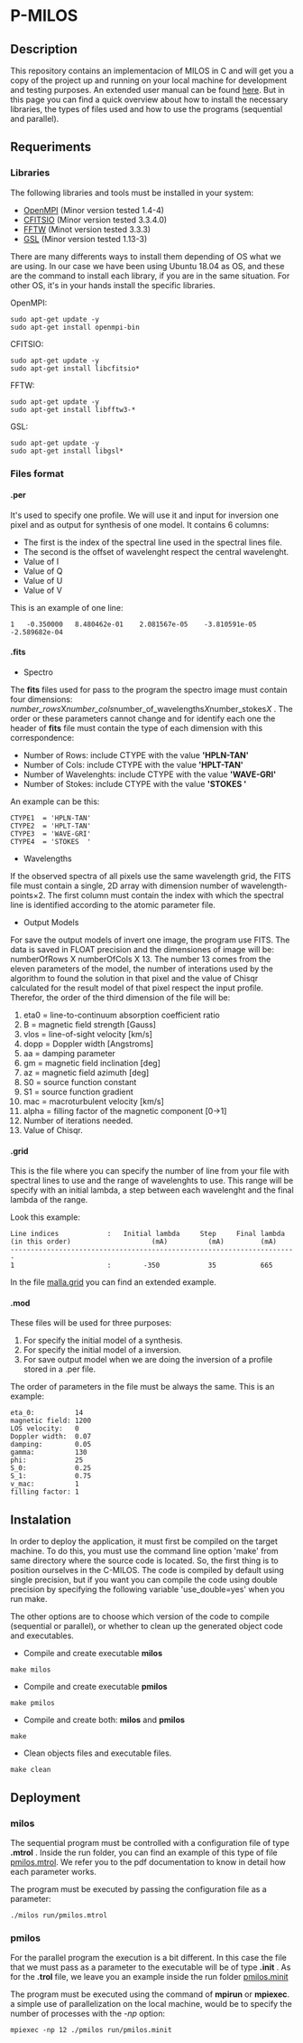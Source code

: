 # P-MILOS


## Description 

This repository contains an implementacion of MILOS in C and will get you a copy of the project up and running on your local machine for development and testing purposes. An extended user manual can be found [here](p-milos_manual.pdf). But in this page you can find a quick overview about how to install the necessary libraries, the types of files used and how to use the programs (sequential and parallel). 


## Requeriments 

### Libraries

The following libraries and tools must be installed in your system: 

- [OpenMPI](https://www.open-mpi.org/) (Minor version tested 1.4-4)
- [CFITSIO](https://heasarc.gsfc.nasa.gov/fitsio/) (Minor version tested 3.3.4.0)
- [FFTW](http://www.fftw.org/)  (Minot version tested 3.3.3)
- [GSL](https://www.gnu.org/software/gsl/) (Minor version tested 1.13-3)
  
There are many differents ways to install them depending of OS what we are using. In our case we have been using Ubuntu 18.04 as OS, and these are the command to install each library, if you are in the same situation. For other OS, it's in your hands install the specific libraries.

OpenMPI: 

```
sudo apt-get update -y 
sudo apt-get install openmpi-bin
```

CFITSIO:

```
sudo apt-get update -y 
sudo apt-get install libcfitsio*
```

FFTW:

```
sudo apt-get update -y 
sudo apt-get install libfftw3-*
```

GSL:

```
sudo apt-get update -y 
sudo apt-get install libgsl*
```

### Files format

#### .per

It's used to specify one profile. We will use it and input for inversion one pixel and as output for synthesis of one model.
It contains 6 columns:

* The first is the index of the spectral line used in the spectral lines file.
* The second is the offset of wavelenght respect the central wavelenght. 
* Value of I
* Value of Q
* Value of U
* Value of V

This is an example of one line: 

```
1	-0.350000	8.480462e-01	2.081567e-05	-3.810591e-05	-2.589682e-04
```


#### .fits 

* Spectro 

The **fits** files used for pass to the program the spectro image must contain four dimensions: *number_rows*X*number_cols*number_of_wavelengths*X*number_stokes*X* . The order or these parameters cannot change and for identify each one the header of **fits** file must contain the type of each dimension with this correspondence:

  - Number of Rows: include CTYPE with the value **'HPLN-TAN'**
  - Number of Cols: include CTYPE with the value **'HPLT-TAN'**
  - Number of Wavelenghts: include CTYPE with the value **'WAVE-GRI'**
  - Number of Stokes: include CTYPE with the value **'STOKES  '**

An example can be this:

```
CTYPE1  = 'HPLN-TAN' 
CTYPE2  = 'HPLT-TAN' 
CTYPE3  = 'WAVE-GRI'
CTYPE4  = 'STOKES  ' 
```

* Wavelengths

If the observed spectra of all pixels use the same wavelength grid, the FITS file must contain a single, 2D array with dimension number of wavelength-points×2. The first column must contain the index with which the spectral line is identified according to the atomic parameter file.

* Output Models 

For save the output models of invert one image, the program use FITS. The data is saved in FLOAT precision and the dimensiones of image will be: numberOfRows X numberOfCols X 13. The number 13 comes from the eleven parameters of the model, the number of interations used by the algorithm to found the solution in that pixel and the value of Chisqr calculated for the result model of that pixel respect the input profile. Therefor, the order of the third dimension of the file will be: 

  1. eta0 = line-to-continuum absorption coefficient ratio         
  2. B = magnetic field strength       [Gauss]
  3. vlos = line-of-sight velocity     [km/s]         
  4. dopp = Doppler width              [Angstroms]
  5. aa = damping parameter
  6. gm = magnetic field inclination   [deg]
  7. az = magnetic field azimuth       [deg]
  8. S0 = source function constant
  9. S1 = source function gradient
  10. mac = macroturbulent velocity     [km/s]
  11. alpha = filling factor of the magnetic component [0->1]
  12. Number of iterations needed. 
  13. Value of Chisqr. 

#### .grid

This is the file where you can specify the number of line from your file with spectral lines to use and the range of wavelenghts to use. This range will be specify with an initial lambda, a step between each wavelenght and the final lambda of the range. 

Look this example:

```
Line indices            :   Initial lambda     Step     Final lambda
(in this order)                    (mA)          (mA)         (mA) 
-----------------------------------------------------------------------
1                       :        -350            35           665
```
In the file [malla.grid](run/malla.grid) you can find an extended example. 


#### .mod 

These files will be used for three purposes:

  1. For specify the initial model of a synthesis.  
  2. For specify the initial model of a inversion. 
  3. For save output model when we are doing the inversion of a profile stored in a .per file. 

The order of parameters in the file must be always the same. This is an example: 

```
eta_0:          14
magnetic field: 1200
LOS velocity:   0
Doppler width:  0.07
damping:        0.05
gamma:          130
phi:            25
S_0:            0.25
S_1:            0.75
v_mac:          1
filling factor: 1
```


## Instalation

In order to deploy the application, it must first be compiled on the target machine. To do this, you must use the command line option 'make' from same directory where the source code is located. So, the first thing is to position ourselves in the C-MILOS. The code is compiled by default using single precision, but if you want you can compile the code using double precision by specifying the following variable 'use_double=yes' when you run make.

The other options are to choose which version of the code to compile (sequential or parallel), or whether to clean up the generated object code and executables. 

* Compile and create executable **milos** 
```
make milos
```
* Compile and create executable **pmilos**
```
make pmilos
```
* Compile and create both: **milos** and **pmilos**
```
make 
```
* Clean objects files and executable files. 
```
make clean
```

## Deployment


### milos

The sequential program must be controlled with a configuration file of type **.mtrol** . Inside the run folder, you can find an example of this type of file [pmilos.mtrol](run/pmilos.mtrol). We refer you to the pdf documentation to know in detail how each parameter works. 

The program must be executed by passing the configuration file as a parameter:

```
./milos run/pmilos.mtrol
```

### pmilos

For the parallel program the execution is a bit different. In this case the file that we must pass as a parameter to the executable will be of type **.init** . As for the **.trol** file, we leave you an example inside the run folder [pmilos.minit](run/pmilos.minit)

The program must be executed using the command of **mpirun** or **mpiexec**. a simple use of parallelization on the local machine, would be to specify the number of processes with the *-np* option:

```
mpiexec -np 12 ./pmilos run/pmilos.minit
```
